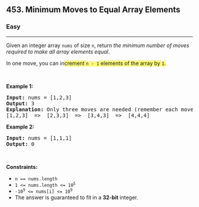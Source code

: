 <h2>453. Minimum Moves to Equal Array Elements</h2><h3>Easy</h3><hr><div><p>Given an integer array <code>nums</code> of size <code>n</code>, return <em>the minimum number of moves required to make all array elements equal</em>.</p>

<p>In one move, you can in<gistnote class="gistnote-highlight" highlightid="351062f2-4aae-4402-b25c-9f8909a5b7b3" colornum="3" style="background-color: rgb(255, 251, 120);" id="351062f2-4aae-4402-b25c-9f8909a5b7b3">crement </gistnote><code><gistnote class="gistnote-highlight" highlightid="351062f2-4aae-4402-b25c-9f8909a5b7b3" colornum="3" style="background-color: rgb(255, 251, 120);">n - 1</gistnote></code><gistnote class="gistnote-highlight" highlightid="351062f2-4aae-4402-b25c-9f8909a5b7b3" colornum="3" style="background-color: rgb(255, 251, 120);"> elements of the array by </gistnote><code><gistnote class="gistnote-highlight" highlightid="351062f2-4aae-4402-b25c-9f8909a5b7b3" colornum="3" style="background-color: rgb(255, 251, 120);">1</gistnote></code><gistnote class="gistnote-highlight" highlightid="351062f2-4aae-4402-b25c-9f8909a5b7b3" colornum="3" style="background-color: rgb(255, 251, 120);">.</gistnote></p>

<p>&nbsp;</p>
<p><strong>Example 1:</strong></p>

<pre><strong>Input:</strong> nums = [1,2,3]
<strong>Output:</strong> 3
<strong>Explanation:</strong> Only three moves are needed (remember each move increments two elements):
[1,2,3]  =&gt;  [2,3,3]  =&gt;  [3,4,3]  =&gt;  [4,4,4]
</pre>

<p><strong>Example 2:</strong></p>

<pre><strong>Input:</strong> nums = [1,1,1]
<strong>Output:</strong> 0
</pre>

<p>&nbsp;</p>
<p><strong>Constraints:</strong></p>

<ul>
	<li><code>n == nums.length</code></li>
	<li><code>1 &lt;= nums.length &lt;= 10<sup>5</sup></code></li>
	<li><code>-10<sup>9</sup> &lt;= nums[i] &lt;= 10<sup>9</sup></code></li>
	<li>The answer is guaranteed to fit in a <strong>32-bit</strong> integer.</li>
</ul>
</div>